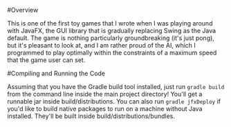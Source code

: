 #Overview

This is one of the first toy games that I wrote when I was playing around with JavaFX, the GUI library that is gradually replacing Swing as the Java default. The game is nothing particularly groundbreaking (it's just pong), but it's pleasant to look at, and I am rather proud of the AI, which I programmed to play optimally within the constraints of a maximum speed that the game user can set.

#Compiling and Running the Code

Assuming that you have the Gradle build tool installed, just run `gradle build` from the command line inside the main project directory! You'll get a runnable jar inside build/distributions. You can also run `gradle jfxDeploy` if you'd like to build native packages to run on a machine without Java installed. They'll be built inside build/distributions/bundles.